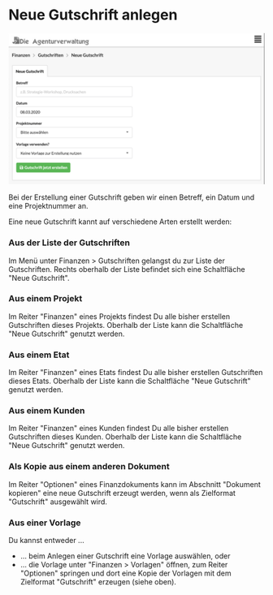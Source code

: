 # Neue Gutschrift anlegen

![](../../.gitbook/assets/bildschirmfoto-2020-03-08-um-18.07.59.png)

Bei der Erstellung einer Gutschrift geben wir einen Betreff, ein Datum und eine Projektnummer an.

Eine neue Gutschrift kannt auf verschiedene Arten erstellt werden:

### Aus der Liste der Gutschriften

Im Menü unter Finanzen &gt; Gutschriften gelangst du zur Liste der Gutschriften. Rechts oberhalb der Liste befindet sich eine Schaltfläche "Neue Gutschrift".

### Aus einem Projekt

Im Reiter "Finanzen" eines Projekts findest Du alle bisher erstellen Gutschriften dieses Projekts. Oberhalb der Liste kann die Schaltfläche "Neue Gutschrift" genutzt werden.

### Aus einem Etat

Im Reiter "Finanzen" eines Etats findest Du alle bisher erstellen Gutschriften dieses Etats. Oberhalb der Liste kann die Schaltfläche "Neue Gutschrift" genutzt werden.

### Aus einem Kunden

Im Reiter "Finanzen" eines Kunden findest Du alle bisher erstellen Gutschriften dieses Kunden. Oberhalb der Liste kann die Schaltfläche "Neue Gutschrift" genutzt werden.

### Als Kopie aus einem anderen Dokument

Im Reiter "Optionen" eines Finanzdokuments kann im Abschnitt "Dokument kopieren" eine neue Gutschrift erzeugt werden, wenn als Zielformat "Gutschrift" ausgewählt wird.

### Aus einer Vorlage

Du kannst entweder ...

* ... beim Anlegen einer Gutschrift eine Vorlage auswählen, oder
* ... die Vorlage unter "Finanzen &gt; Vorlagen" öffnen, zum Reiter "Optionen" springen und dort eine Kopie der Vorlagen mit dem Zielformat "Gutschrift" erzeugen \(siehe oben\).

